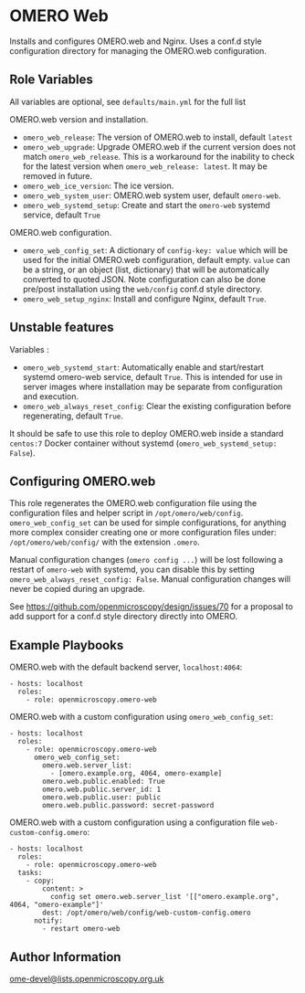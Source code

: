 OMERO Web
=========

Installs and configures OMERO.web and Nginx.
Uses a conf.d style configuration directory for managing the OMERO.web configuration.


Role Variables
--------------

All variables are optional, see `defaults/main.yml` for the full list

OMERO.web version and installation.
- `omero_web_release`: The version of OMERO.web to install, default `latest`
- `omero_web_upgrade`: Upgrade OMERO.web if the current version does not match `omero_web_release`.
  This is a workaround for the inability to check for the latest version when `omero_web_release: latest`.
  It may be removed in future.
- `omero_web_ice_version`: The ice version.
- `omero_web_system_user`: OMERO.web system user, default `omero-web`.
- `omero_web_systemd_setup`: Create and start the `omero-web` systemd service, default `True`

OMERO.web configuration.
- `omero_web_config_set`: A dictionary of `config-key: value` which will be used for the initial OMERO.web configuration, default empty.
  `value` can be a string, or an object (list, dictionary) that will be automatically converted to quoted JSON.
  Note configuration can also be done pre/post installation using the `web/config` conf.d style directory.
- `omero_web_setup_nginx`: Install and configure Nginx, default `True`.


Unstable features
-----------------

Variables :
- `omero_web_systemd_start`: Automatically enable and start/restart systemd omero-web service, default `True`.
  This is intended for use in server images where installation may be separate from configuration and execution.
- `omero_web_always_reset_config`: Clear the existing configuration before regenerating, default `True`.

It should be safe to use this role to deploy OMERO.web inside a standard `centos:7` Docker container without systemd (`omero_web_systemd_setup: False`).



Configuring OMERO.web
---------------------

This role regenerates the OMERO.web configuration file using the configuration files and helper script in `/opt/omero/web/config`.
`omero_web_config_set` can be used for simple configurations, for anything more complex consider creating one or more configuration files under: `/opt/omero/web/config/` with the extension `.omero`.

Manual configuration changes (`omero config ...`) will be lost following a restart of `omero-web` with systemd, you can disable this by setting `omero_web_always_reset_config: False`.
Manual configuration changes will never be copied during an upgrade.

See https://github.com/openmicroscopy/design/issues/70 for a proposal to add support for a conf.d style directory directly into OMERO.


Example Playbooks
-----------------

OMERO.web with the default backend server, `localhost:4064`:

    - hosts: localhost
      roles:
        - role: openmicroscopy.omero-web

OMERO.web with a custom configuration using `omero_web_config_set`:

    - hosts: localhost
      roles:
        - role: openmicroscopy.omero-web
          omero_web_config_set:
            omero.web.server_list:
              - [omero.example.org, 4064, omero-example]
            omero.web.public.enabled: True
            omero.web.public.server_id: 1
            omero.web.public.user: public
            omero.web.public.password: secret-password

OMERO.web with a custom configuration using a configuration file `web-custom-config.omero`:

    - hosts: localhost
      roles:
        - role: openmicroscopy.omero-web
      tasks:
        - copy:
            content: >
              config set omero.web.server_list '[["omero.example.org", 4064, "omero-example"]'
            dest: /opt/omero/web/config/web-custom-config.omero
          notify:
            - restart omero-web


Author Information
------------------

ome-devel@lists.openmicroscopy.org.uk
